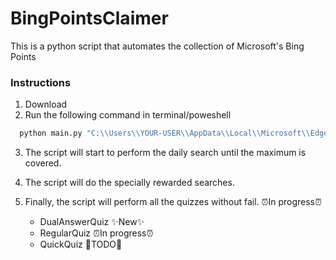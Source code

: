 # BingPointsClaimer

This is a python script that automates the collection of Microsoft's Bing Points

### Instructions
1. Download
2. Run the following command in terminal/poweshell
```Python
  python main.py "C:\\Users\\YOUR-USER\\AppData\\Local\\Microsoft\\Edge\\User Data\\Default"
```
3. The script will start to perform the daily search until the maximum is covered.
4. The script will do the specially rewarded searches. 
5. Finally, the script will perform all the quizzes without fail. ⏰In progress⏰

    - DualAnswerQuiz ✨New✨
    - RegularQuiz ⏰In progress⏰
    - QuickQuiz 🚧TODO🚧
